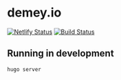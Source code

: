 # demey.io
[![Netlify Status](https://img.shields.io/netlify/ef28834c-54a6-4887-9db7-54ddcc28807f)](https://app.netlify.com/sites/demeyio/deploys)
[![Build Status](https://travis-ci.com/gillesdemey/demey.io.svg?branch=master)](https://travis-ci.com/gillesdemey/demey.io)

## Running in development
`hugo server`

